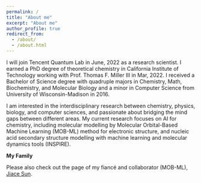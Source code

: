 ```yaml
---
permalink: /
title: "About me"
excerpt: "About me"
author_profile: true
redirect_from: 
  - /about/
  - /about.html
---
```

I will join Tencent Quantum Lab in June, 2022 as a research scientist. I earned a PhD degree of theoretical chemistry in California Institute of Technology working with Prof. Thomas F. Miller III in Mar, 2022. I received a Bachelor of Science degree with quadruple majors in Chemistry, Math, Biochemistry, and Molecular Biology and a minor in Computer Science from University of Wisconsin-Madison in 2016.

I am interested in the interdisciplinary research between chemistry, physics, biology, and computer sciences, and passionate about bridging the mind gaps between different areas. My current research focuses on AI for chemistry, including molecular modelling by Molecular Orbital-Based Machine Learning (MOB-ML) method for electronic structure, and nucleic acid secondary structure modelling with machine learning and molecular dynamics tools (INSPIRE).


**My Family**

Please also check out the page of my fiancé and collaborator (MOB-ML), [Jiace Sun](https://susyustc.github.io).

